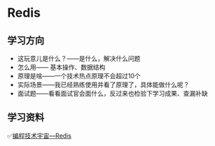 Redis
===

## 学习方向

- 这玩意儿是什么？——是什么，解决什么问题
- 怎么用—— 基本操作、数据结构
- 原理是啥——一个技术热点原理不会超过10个
- 实际场景——我已经熟练使用并看了原理了，具体能做什么呢？
- 面试题——看看面试官会面什么，反过来也检验下学习成果、查漏补缺

## 学习资料

✅[编程技术宇宙—Redis](https://space.bilibili.com/668097429/dynamic)

